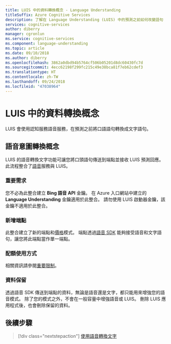 ```yaml
---
title: LUIS 中的資料轉換概念 - Language Understanding
titleSuffix: Azure Cognitive Services
description: 了解在 Language Understanding (LUIS) 中的預測之前如何改變語句
services: cognitive-services
author: diberry
manager: cgronlun
ms.service: cognitive-services
ms.component: language-understanding
ms.topic: article
ms.date: 09/10/2018
ms.author: diberry
ms.openlocfilehash: 3862a0dbd94b5764cf506b05201d8dc60430fc7d
ms.sourcegitcommit: 4ecc62198f299fc215c49e38bca81f7eb62cdef3
ms.translationtype: HT
ms.contentlocale: zh-TW
ms.lasthandoff: 09/24/2018
ms.locfileid: "47038964"
---
```

# <a name="data-conversion-concepts-in-luis"></a>LUIS 中的資料轉換概念
LUIS 會使用認知服務語音服務，在預測之前將口語語句轉換成文字語句。 

## <a name="speech-to-intent-conversion-concepts"></a>語音意圖轉換概念
LUIS 的語音轉換文字功能可讓您將口頭語句傳送到端點並接收 LUIS 預測回應。 此流程整合了[語音](https://docs.microsoft.com/azure/cognitive-services/Speech)服務與 LUIS。 

### <a name="key-requirements"></a>重要需求
您不必為此整合建立 **Bing 語音 API** 金鑰。 在 Azure 入口網站中建立的 **Language Understanding** 金鑰適用於此整合。 請勿使用 LUIS 啟動器金鑰，該金鑰不適用於此整合。

### <a name="new-endpoint"></a>新增端點 
此整合建立了新的端點和[價格](luis-boundaries.md#key-limits)模式。 端點透過[語音 SDK](https://github.com/Azure-Samples/cognitive-services-speech-sdk) 能夠接受語音和文字語句，讓您將此端點當作單一端點。 

### <a name="quota-usage"></a>配額使用方式
相關資訊請參閱[重要限制](luis-boundaries.md#key-limits)。 

### <a name="data-retention"></a>資料保留
透過語音 SDK 傳送到端點的資料，無論是語音還是文字，都只能用來增強您的語音模式。 除了您的模式之外，不會在一般容量中增強語音或 LUIS。 刪除 LUIS 應用程式後，也會刪除保留的資料。

<!-- TBD: Machine translation conversion concepts -->

## <a name="next-steps"></a>後續步驟

> [!div class="nextstepaction"]
> [使用語音轉換文字](luis-tutorial-speech-to-intent.md)

